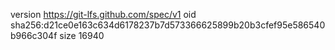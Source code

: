 version https://git-lfs.github.com/spec/v1
oid sha256:d21ce0e163c634d6178237b7d573366625899b20b3cfef95e586540b966c304f
size 16940
